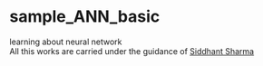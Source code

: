 # sample_ANN_basic
learning about neural network <br>
All this works are carried under the guidance of <a href = "https://github.com/Siddhant128-bit">Siddhant Sharma</a>
